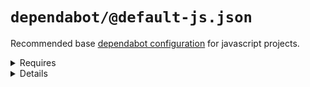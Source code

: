 # `dependabot/@default-js.json`

Recommended base [dependabot configuration](https://dependabot.com/) for javascript projects.

<details>
  <summary>Requires</summary>

- dependabot
- github
- javascript

</details>

<details>
  <summary>Details</summary>

## dependabot/js-instant

_Updating `.dependabot/config.yml` using `overwrite`._

- Configure dependabot to instantly merge javascript dependency updates into the `dev` branch.

  <details>
    <summary>Requires</summary>

- dependabot
- github
- javascript

  </details>

</details>

